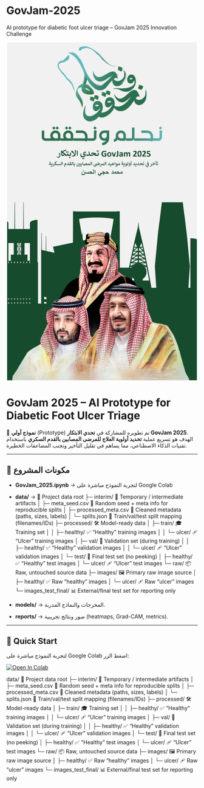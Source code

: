 # GovJam-2025
AI prototype for diabetic foot ulcer triage – GovJam 2025 Innovation Challenge


<div align="center">
  <img src="data/Saudi.jpeg"  width="500">
</div>

# GovJam 2025 – AI Prototype for Diabetic Foot Ulcer Triage

🚀 **نموذج أولي** (Prototype) تم تطويره للمشاركة في **تحدي الابتكار GovJam 2025**.  
الهدف هو تسريع عملية **تحديد أولوية العلاج للمرضى المصابين بالقدم السكري** باستخدام تقنيات الذكاء الاصطناعي، مما يساهم في تقليل التأخير وتجنب المضاعفات الخطيرة.

---

## 📂 مكونات المشروع
- **GovJam_2025.ipynb** → لتجربة النموذج مباشرة على Google Colab  
- **data/** →                            📂 Project data root
├─ interim/                              🧪 Temporary / intermediate artifacts
│  ├─ meta_seed.csv                      🎲 Random seed + meta info for reproducible splits
│  ├─ processed_meta.csv                 🧾 Cleaned metadata (paths, sizes, labels)
│  └─ splits.json                        🔀 Train/val/test split mapping (filenames/IDs)
├─ processed/                            🛠️ Model-ready data
│  ├─ train/                             🎓 Training set
│  │  ├─ healthy/                        ✅ “Healthy” training images
│  │  └─ ulcer/                          🩹 “Ulcer” training images
│  ├─ val/                               🧪 Validation set (during training)
│  │  ├─ healthy/                        ✅ “Healthy” validation images
│  │  └─ ulcer/                          🩹 “Ulcer” validation images
│  └─ test/                              🧭 Final test set (no peeking)
│     ├─ healthy/                        ✅ “Healthy” test images
│     └─ ulcer/                          🩹 “Ulcer” test images
└─ raw/                                  📦 Raw, untouched source data
   ├─ images/                            🖼️ Primary raw image source
   │  ├─ healthy/                        ✅ Raw “healthy” images
   │  └─ ulcer/                          🩹 Raw “ulcer” images
   └─ images_test_final/                 📊 External/final test set for reporting only

- **models/** → المخرجات والنماذج المدربة.  
- **reports/** → صور ونتائج تجريبية (heatmaps, Grad-CAM, metrics).  

---

## 🚀 Quick Start
لتجربة النموذج مباشرة على Google Colab اضغط الزر:

[![Open In Colab](https://colab.research.google.com/assets/colab-badge.svg)](https://colab.research.google.com/github/mohalhassanmoh/GovJam-2025/blob/main/GovJam_2025.ipynb
)





data/                                   📂 Project data root
├─ interim/                              🧪 Temporary / intermediate artifacts
│  ├─ meta_seed.csv                      🎲 Random seed + meta info for reproducible splits
│  ├─ processed_meta.csv                 🧾 Cleaned metadata (paths, sizes, labels)
│  └─ splits.json                        🔀 Train/val/test split mapping (filenames/IDs)
├─ processed/                            🛠️ Model-ready data
│  ├─ train/                             🎓 Training set
│  │  ├─ healthy/                        ✅ “Healthy” training images
│  │  └─ ulcer/                          🩹 “Ulcer” training images
│  ├─ val/                               🧪 Validation set (during training)
│  │  ├─ healthy/                        ✅ “Healthy” validation images
│  │  └─ ulcer/                          🩹 “Ulcer” validation images
│  └─ test/                              🧭 Final test set (no peeking)
│     ├─ healthy/                        ✅ “Healthy” test images
│     └─ ulcer/                          🩹 “Ulcer” test images
└─ raw/                                  📦 Raw, untouched source data
   ├─ images/                            🖼️ Primary raw image source
   │  ├─ healthy/                        ✅ Raw “healthy” images
   │  └─ ulcer/                          🩹 Raw “ulcer” images
   └─ images_test_final/                 📊 External/final test set for reporting only

